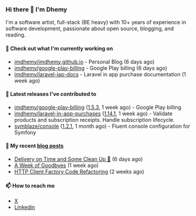 ### Hi there 👋 I'm Dhemy

I'm a software artist, full-stack (BE heavy) with 10+ years of experience in software development,
passionate about open source, blogging, and reading.

#### 👷 Check out what I'm currently working on

- [imdhemy/imdhemy.github.io](https://github.com/imdhemy/imdhemy.github.io) - Personal Blog (6 days ago)
- [imdhemy/google-play-billing](https://github.com/imdhemy/google-play-billing) - Google Play billing (6 days ago)
- [imdhemy/laravel-iap-docs](https://github.com/imdhemy/laravel-iap-docs) - Laravel in app purchase documentation (1 week ago)

#### 🔭 Latest releases I've contributed to

- [imdhemy/google-play-billing](https://github.com/imdhemy/google-play-billing) ([1.5.3](https://github.com/imdhemy/google-play-billing/releases/tag/1.5.3), 1 week ago) - Google Play billing
- [imdhemy/laravel-in-app-purchases](https://github.com/imdhemy/laravel-in-app-purchases) ([1.14.1](https://github.com/imdhemy/laravel-in-app-purchases/releases/tag/1.14.1), 1 week ago) - Validate products and subscription receipts. Handle subscription lifecycle.
- [symblaze/console](https://github.com/symblaze/console) ([1.2.1](https://github.com/symblaze/console/releases/tag/1.2.1), 1 month ago) - Fluent console configuration for Symfony

#### 📜 My recent [blog posts](https://imdhemy.com/)

- [Delivery on Time and Some Clean Up 🧹](https://imdhemy.com/blog/generic/delivery-on-time-and-cleanup.html/) (6 days ago)
- [A Week of Goodbyes](https://imdhemy.com/blog/generic/week-of-goodbyes.html/) (1 week ago)
- [HTTP Client Factory Code Refactoring](https://imdhemy.com/blog/dev-log/http-client-factory-code-refactoring.html/) (2 weeks ago)

#### 📫 How to reach me

- [X](https://twitter.com/imdhemy)
- [Linkedin](https://linkedin.com/in/imdhemy)
